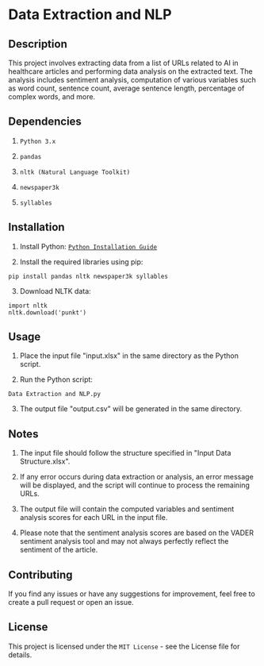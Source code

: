 # Data Extraction and NLP 

## Description
This project involves extracting data from a list of URLs related to AI in healthcare articles and performing data analysis on the extracted text. The analysis includes sentiment analysis, computation of various variables such as word count, sentence count, average sentence length, percentage of complex words, and more.

## Dependencies
1. `Python 3.x`

2. `pandas`

3. `nltk (Natural Language Toolkit)`

4. `newspaper3k`

5. `syllables`

## Installation
1. Install Python: [`Python Installation Guide`](https://www.python.org/downloads/)

2. Install the required libraries using pip:
```
pip install pandas nltk newspaper3k syllables
```

3. Download NLTK data:
```
import nltk
nltk.download('punkt')
```

## Usage
1. Place the input file "input.xlsx" in the same directory as the Python script.

2. Run the Python script:
```
Data Extraction and NLP.py
```

3. The output file "output.csv" will be generated in the same directory.

## Notes
1. The input file should follow the structure specified in "Input Data Structure.xlsx".

2. If any error occurs during data extraction or analysis, an error message will be displayed, and the script will continue to process the remaining URLs.

3. The output file will contain the computed variables and sentiment analysis scores for each URL in the input file.

4. Please note that the sentiment analysis scores are based on the VADER sentiment analysis tool and may not always perfectly reflect the sentiment of the article.

## Contributing
If you find any issues or have any suggestions for improvement, feel free to create a pull request or open an issue.

## License
This project is licensed under the `MIT License` - see the License file for details.
